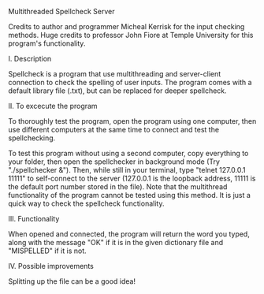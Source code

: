 Multithreaded Spellcheck Server

Credits to author and programmer Micheal Kerrisk for the input checking methods.
Huge credits to professor John Fiore at Temple University for this program's functionality.

I. Description

Spellcheck is a program that use multithreading and server-client connection to check the spelling of user inputs. The program comes with a default library file (.txt), but can be replaced for deeper spellcheck.

II. To excecute the program

To thoroughly test the program, open the program using one computer, then use different computers at the same time to connect and test the spellchecking.

To test this program without using a second computer, copy everything to your folder, then open the spellchecker in background mode (Try "./spellchecker &"). Then, while still in your terminal, type "telnet 127.0.0.1 11111" to self-connect to the server (127.0.0.1 is the loopback address, 11111 is the default port number stored in the file). Note that the multithread functionality of the program cannot be tested using this method. It is just a quick way to check the spellcheck functionality.

III. Functionality

When opened and connected, the program will return the word you typed, along with the message "OK" if it is in the given dictionary file and "MISPELLED" if it is not.

IV. Possible improvements

Splitting up the file can be a good idea!